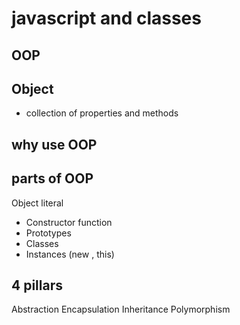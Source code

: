 # javascript and classes

## OOP

## Object
- collection of properties and methods


## why use OOP


## parts of OOP
Object literal

- Constructor function
- Prototypes
- Classes
- Instances (new , this)

## 4 pillars
Abstraction
Encapsulation
Inheritance 
Polymorphism 
